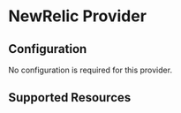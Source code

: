 # NewRelic Provider

## Configuration

No configuration is required for this provider.

## Supported Resources

